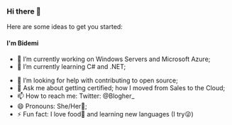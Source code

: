 ### Hi there 👋

<!--
**Blogher/Blogher** is a ✨ _special_ ✨ repository because its `README.md` (this file) appears on your GitHub profile.
-->

Here are some ideas to get you started:
#### I'm Bidemi
- 🔭 I’m currently working on Windows Servers and Microsoft Azure;
- 🌱 I’m currently learning C# and .NET;
<!-- - 👯 I’m looking to collaborate on ; -->
- 🤔 I’m looking for help with contributing to open source;
- 💬 Ask me about getting certified; how I moved from Sales to the Cloud;
- 📫 How to reach me: Twitter: @Blogher_ 
- 😄 Pronouns: She/Her🧕;
- ⚡ Fun fact: I love food🥮 and learning new languages (I try😜)

